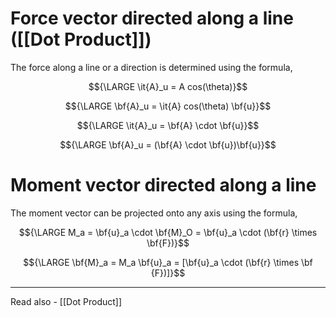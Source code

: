 # Force vector directed along a line ([[Dot Product]])

The force along a line or a direction is determined using the formula,

$${\LARGE \it{A}_u = A cos(\theta)}$$

$${\LARGE \bf{A}_u = \it{A} cos(\theta) \bf{u}}$$

$${\LARGE \it{A}_u = \bf{A} \cdot \bf{u}}$$

$${\LARGE \bf{A}_u = (\bf{A} \cdot \bf{u})\bf{u}}$$

# Moment vector directed along a line

The moment vector can be projected onto any axis using the formula,

$${\LARGE M_a = \bf{u}_a \cdot \bf{M}_O = \bf{u}_a \cdot (\bf{r} \times \bf{F})}$$

$${\LARGE \bf{M}_a = M_a \bf{u}_a = [\bf{u}_a \cdot (\bf{r} \times \bf {F})]}$$



---
Read also - [[Dot Product]]